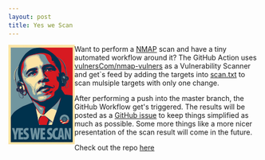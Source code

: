 ```yaml
---
layout: post
title: Yes we Scan
---
```


<img height="200" align="left" src="https://github.com/BenjiTrapp/yes-we-scan/raw/main/static/yws.jpg" > Want to perform a [NMAP](https://nmap.org) scan and have a tiny automated workflow around it? The GitHub Action uses [vulnersCom/nmap-vulners](https://github.com/vulnersCom/nmap-vulners) as a Vulnerability Scanner and get`s feed by adding the targets into [scan.txt](https://github.com/BenjiTrapp/yes-we-scan/blob/main/containerfiles/scan.txt) to scan mulsiple targets with only one change.  

After performing a push into the master branch, the GitHub Workflow get's triggered. The results will be posted as a [GitHub issue](https://github.com/BenjiTrapp/yes-we-scan/issues) to keep things simplified as much as possible. Some more things like a more nicer presentation of the scan result will come in the future.

Check out the repo [here](https://github.com/BenjiTrapp/yes-we-scan/)
